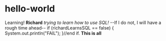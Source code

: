 # hello-world
Learning!
**Richard** *trying to learn how to use SQL!*
--If I do not, I will have a rough time ahead--
if (richardLearnsSQL == false) {
  System.out.println("FAIL");
 }//end if.
 **This is all**
